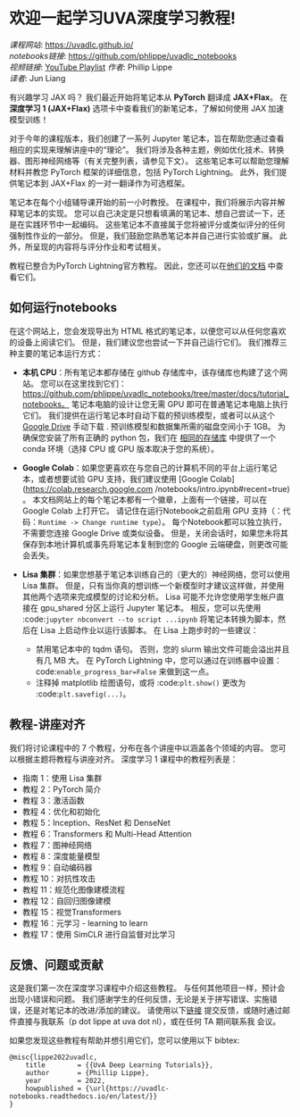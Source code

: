 欢迎一起学习UVA深度学习教程!
===========================================

*课程网站*: https://uvadlc.github.io/  
*notebooks链接*: https://github.com/phlippe/uvadlc_notebooks  
*视频链接*: [YouTube Playlist](https://www.youtube.com/playlist?list=PLdlPlO1QhMiAkedeu0aJixfkknLRxk1nA)
*作者*: Phillip Lippe  
*译者*: Jun Liang  

有兴趣学习 JAX 吗？ 我们最近开始将笔记本从 **PyTorch** 翻译成 **JAX+Flax**。 在**深度学习 1 (JAX+Flax)** 选项卡中查看我们的新笔记本，了解如何使用 JAX 加速模型训练！


对于今年的课程版本，我们创建了一系列 Jupyter 笔记本，旨在帮助您通过查看相应的实现来理解讲座中的“理论”。
我们将涉及各种主题，例如优化技术、转换器、图形神经网络等（有关完整列表，请参见下文）。
这些笔记本可以帮助您理解材料并教您 PyTorch 框架的详细信息，包括 PyTorch Lightning。
此外，我们提供笔记本到 JAX+Flax 的一对一翻译作为可选框架。

笔记本在每个小组辅导课开始的前一小时教授。
在课程中，我们将展示内容并解释笔记本的实现。
您可以自己决定是只想看填满的笔记本、想自己尝试一下，还是在实践环节中一起编码。
这些笔记本不直接属于您将被评分或类似评分的任何强制性作业的一部分。
但是，我们鼓励您熟悉笔记本并自己进行实验或扩展。
此外，所呈现的内容将与评分作业和考试相关。

教程已整合为PyTorch Lightning官方教程。
因此，您还可以在[他们的文档](https://pytorch-lightning.readthedocs.io/en/latest/) 中查看它们。


如何运行notebooks
----------------

在这个网站上，您会发现导出为 HTML 格式的笔记本，以便您可以从任何您喜欢的设备上阅读它们。
但是，我们建议您也尝试一下并自己运行它们。 我们推荐三种主要的笔记本运行方式：

- **本机 CPU**：所有笔记本都存储在 github 存储库中，该存储库也构建了这个网站。 您可以在这里找到它们：https://github.com/phlippe/uvadlc_notebooks/tree/master/docs/tutorial_notebooks。 笔记本电脑的设计让您无需 GPU 即可在普通笔记本电脑上执行它们。 我们提供在运行笔记本时自动下载的预训练模型，或者可以从这个 [Google Drive](https://drive.google.com/drive/folders/1SevzqrkhHPAifKEHo-gi7J-dVxifvs4c?usp=sharing) 手动下载 . 预训练模型和数据集所需的磁盘空间小于 1GB。 为确保您安装了所有正确的 python 包，我们在 [相同的存储库](https://github.com/uvadlc/uvadlc_practicals_2020/blob/master/environment.yml) 中提供了一个 conda 环境（选择 CPU 或 GPU 版本取决于您的系统）。

- **Google Colab**：如果您更喜欢在与您自己的计算机不同的平台上运行笔记本，或者想要试验 GPU 支持，我们建议使用 [Google Colab](https://colab.research.google.com /notebooks/intro.ipynb#recent=true) 。 本文档网站上的每个笔记本都有一个徽章，上面有一个链接，可以在 Google Colab 上打开它。 请记住在运行Notebook之前启用 GPU 支持（：代码：`Runtime -> Change runtime type`）。 每个Notebook都可以独立执行，不需要您连接 Google Drive 或类似设备。 但是，关闭会话时，如果您未将其保存到本地计算机或事先将笔记本复制到您的 Google 云端硬盘，则更改可能会丢失。

- **Lisa 集群**：如果您想基于笔记本训练自己的（更大的）神经网络，您可以使用 Lisa 集群。 但是，只有当你真的想训练一个新模型时才建议这样做，并使用其他两个选项来完成模型的讨论和分析。 Lisa 可能不允许您使用学生帐户直接在 gpu_shared 分区上运行 Jupyter 笔记本。 相反，您可以先使用 :code:`jupyter nbconvert --to script ...ipynb` 将笔记本转换为脚本，然后在 Lisa 上启动作业以运行该脚本。 在 Lisa 上跑步时的一些建议：

    - 禁用笔记本中的 tqdm 语句。 否则，您的 slurm 输出文件可能会溢出并且有几 MB 大。 在 PyTorch Lightning 中，您可以通过在训练器中设置：code:`enable_progress_bar=False` 来做到这一点。
    - 注释掉 matplotlib 绘图语句，或将 :code:`plt.show()` 更改为 :code:`plt.savefig(...)`。

教程-讲座对齐
--------------------------

我们将讨论课程中的 7 个教程，分布在各个讲座中以涵盖各个领域的内容。 您可以根据主题将教程与讲座对齐。 深度学习 1 课程中的教程列表是：

- 指南 1：使用 Lisa 集群
- 教程 2：PyTorch 简介
- 教程 3：激活函数
- 教程 4：优化和初始化
- 教程 5：Inception、ResNet 和 DenseNet
- 教程 6：Transformers 和 Multi-Head Attention
- 教程 7：图神经网络
- 教程 8：深度能量模型
- 教程 9：自动编码器
- 教程 10：对抗性攻击
- 教程 11：规范化图像建模流程
- 教程 12：自回归图像建模
- 教程 15：视觉Transformers
- 教程 16：元学习 - learning to learn
- 教程 17：使用 SimCLR 进行自监督对比学习

反馈、问题或贡献
----------------------------------

这是我们第一次在深度学习课程中介绍这些教程。 与任何其他项目一样，预计会出现小错误和问题。 我们感谢学生的任何反馈，无论是关于拼写错误、实施错误，还是对笔记本的改进/添加的建议。 请使用以下[链接](https://forms.gle/kENuNvcCq3LzQWDA8)  提交反馈，或随时通过邮件直接与我联系（p dot lippe at uva dot nl），或在任何 TA 期间联系我 会议。

如果您发现这些教程有帮助并想引用它们，您可以使用以下 bibtex:

```bitex
@misc{lippe2022uvadlc,
    title        = {{UvA Deep Learning Tutorials}},
    author       = {Phillip Lippe},
    year         = 2022,
    howpublished = {\url{https://uvadlc-notebooks.readthedocs.io/en/latest/}}
}
```